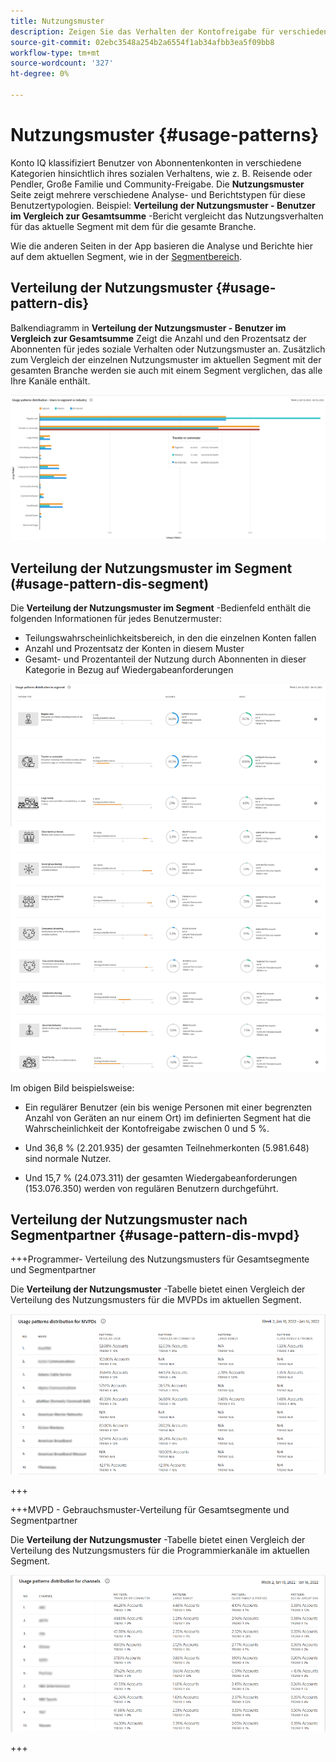 ```yaml
---
title: Nutzungsmuster
description: Zeigen Sie das Verhalten der Kontofreigabe für verschiedene Benutzertypologien an.
source-git-commit: 02ebc3548a254b2a6554f1ab34afbb3ea5f09bb8
workflow-type: tm+mt
source-wordcount: '327'
ht-degree: 0%

---
```


# Nutzungsmuster {#usage-patterns}

Konto IQ klassifiziert Benutzer von Abonnentenkonten in verschiedene Kategorien hinsichtlich ihres sozialen Verhaltens, wie z. B. Reisende oder Pendler, Große Familie und Community-Freigabe. Die **Nutzungsmuster** Seite zeigt mehrere verschiedene Analyse- und Berichtstypen für diese Benutzertypologien. Beispiel: **Verteilung der Nutzungsmuster - Benutzer im Vergleich zur Gesamtsumme** -Bericht vergleicht das Nutzungsverhalten für das aktuelle Segment mit dem für die gesamte Branche.

Wie die anderen Seiten in der App basieren die Analyse und Berichte hier auf dem aktuellen Segment, wie in der [Segmentbereich](/help/AccountIQ/segments-timeframe.md).

## Verteilung der Nutzungsmuster {#usage-pattern-dis}

Balkendiagramm in **Verteilung der Nutzungsmuster - Benutzer im Vergleich zur Gesamtsumme** Zeigt die Anzahl und den Prozentsatz der Abonnenten für jedes soziale Verhalten oder Nutzungsmuster an. Zusätzlich zum Vergleich der einzelnen Nutzungsmuster im aktuellen Segment mit der gesamten Branche werden sie auch mit einem Segment verglichen, das alle Ihre Kanäle enthält.

![](assets/segment-users-industry.png)

## Verteilung der Nutzungsmuster im Segment (#usage-pattern-dis-segment)

Die **Verteilung der Nutzungsmuster im Segment** -Bedienfeld enthält die folgenden Informationen für jedes Benutzermuster:

* Teilungswahrscheinlichkeitsbereich, in den die einzelnen Konten fallen
* Anzahl und Prozentsatz der Konten in diesem Muster
* Gesamt- und Prozentanteil der Nutzung durch Abonnenten in dieser Kategorie in Bezug auf Wiedergabeanforderungen

![](assets/usage-pattern-segmentwise.png)

Im obigen Bild beispielsweise:

* Ein regulärer Benutzer (ein bis wenige Personen mit einer begrenzten Anzahl von Geräten an nur einem Ort) im definierten Segment hat die Wahrscheinlichkeit der Kontofreigabe zwischen 0 und 5 %.

* Und 36,8 % (2.201.935) der gesamten Teilnehmerkonten (5.981.648) sind normale Nutzer.

* Und 15,7 % (24.073.311) der gesamten Wiedergabeanforderungen (153.076.350) werden von regulären Benutzern durchgeführt.

## Verteilung der Nutzungsmuster nach Segmentpartner {#usage-pattern-dis-mvpd}

+++Programmer- Verteilung des Nutzungsmusters für Gesamtsegmente und Segmentpartner

Die **Verteilung der Nutzungsmuster** -Tabelle bietet einen Vergleich der Verteilung des Nutzungsmusters für die MVPDs im aktuellen Segment.

![](assets/usage-patterns-mvpdwise.png)

+++

+++MVPD - Gebrauchsmuster-Verteilung für Gesamtsegmente und Segmentpartner

Die **Verteilung der Nutzungsmuster** -Tabelle bietet einen Vergleich der Verteilung des Nutzungsmusters für die Programmierkanäle im aktuellen Segment.

![](assets/usage-patterns-programmerwise.png)

+++
